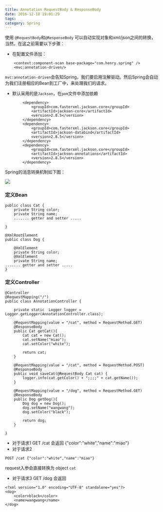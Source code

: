 ```yaml
---
title: Annotation RequestBody & ResponseBody
date: 2016-12-18 19:01:29
tags:
category: Spring
---
```


使用 `@RequestBody`和`@ResponseBody` 可以自动实现对象和xml/json之间的转换，当然，在这之前需要以下步骤：
<!--more-->

* 在配置文件添加：
```
    <context:component-scan base-package="com.henry.spring" />
    <mvc:annotation-driven/>
```
`mvc:annotation-driven`会告知Spring，我们要启用注解驱动。然后Spring会自动为我们注册相应的Bean到工厂中，来处理我们的请求。

* 默认采用的是`Jackson`，在`pom`文件中添加依赖
```
        <dependency>
            <groupId>com.fasterxml.jackson.core</groupId>
            <artifactId>jackson-core</artifactId>
            <version>2.8.5</version>
        </dependency>
        <dependency>
            <groupId>com.fasterxml.jackson.core</groupId>
            <artifactId>jackson-databind</artifactId>
            <version>2.8.5</version>
        </dependency>
        <dependency>
            <groupId>com.fasterxml.jackson.core</groupId>
            <artifactId>jackson-annotations</artifactId>
            <version>2.8.5</version>
        </dependency>
```

Spring的消息转换机制如下图：

![](/img/httpmessageconverter.JPG)  


### 定义Bean
```
public class Cat {
    private String color;
    private String name;
    ....... getter and setter .....

}
```
```
@XmlRootElement
public class Dog {

    @XmlElement
    private String color;
    @XmlElement
    private String name;
....... getter and setter .....
}
```
  
### 定义Controller  

```
@Controller
@RequestMapping("/")
public class AnnotationController {

    private static  Logger logger = Logger.getLogger(AnnotationController.class);

    @RequestMapping(value = "/cat", method = RequestMethod.GET)
    @ResponseBody
    public Cat getCat(){
        Cat cat = new Cat();
        cat.setName("miao");
        cat.setColor("white");

        return cat;
    }

    @RequestMapping(value = "/cat", method = RequestMethod.POST)
    @ResponseBody
    public void saveCat(@RequestBody Cat cat) {
        logger.info(cat.getColor() + ";;;;" + cat.getName());
    }

    @RequestMapping(value = "/dog", method = RequestMethod.GET)
    @ResponseBody
    public Dog getDog(){
        Dog dog = new Dog();
        dog.setName("wangwang");
        dog.setColor("black");

        return dog;
    }

}
```

* 对于请求1 GET /cat 会返回 {"color":"white","name":"miao"}
* 对于请求2 
``` 
POST /cat {"color":"white","name":"miao"}  
```

request入参会直接转换为 object `cat`  
* 对于请求3 GET /dog 会返回 
```
<?xml version="1.0" encoding="UTF-8" standalone="yes"?>
<dog>
    <color>black</color>
    <name>wangwang</name>
</dog>
```
